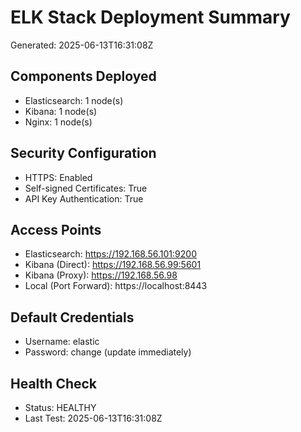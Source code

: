 # ELK Stack Deployment Summary
Generated: 2025-06-13T16:31:08Z

## Components Deployed
- Elasticsearch: 1 node(s)
- Kibana: 1 node(s)  
- Nginx: 1 node(s)

## Security Configuration
- HTTPS: Enabled
- Self-signed Certificates: True
- API Key Authentication: True

## Access Points
- Elasticsearch: https://192.168.56.101:9200
- Kibana (Direct): https://192.168.56.99:5601
- Kibana (Proxy): https://192.168.56.98
- Local (Port Forward): https://localhost:8443

## Default Credentials
- Username: elastic
- Password: change (update immediately)

## Health Check
- Status: HEALTHY
- Last Test: 2025-06-13T16:31:08Z
